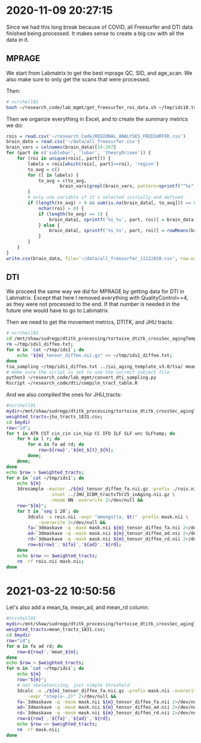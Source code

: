 # 2020-11-09 20:27:15

Since we had this long break because of COVID, all Freesurfer and DTI data
finished being processed. It makes sense to create a big csv with all the data
in it.

## MPRAGE

We start from Labmatrix to get the best mprage QC, SID, and age_scan. We also
make sure to only get the scans that were processed.

Then:

```bash
# ncrshell01
bash ~/research_code/lab_mgmt/get_freesurfer_roi_data.sh ~/tmp/ids10.txt
```

Then we organize everything in Excel, and to create the summary metrics we do:

```r
rois = read.csv('~/research_Code/REGIONAL_ANALYSES_FREESURFER.csv')
brain_data = read.csv('~/data/all_freesurfer.csv')
brain_vars = colnames(brain_data)[14:287]
for (part in c('sublobar', 'lobar', 'theoryDriven')) {
    for (roi in unique(rois[, part])) {
        labels = rois[which(rois[, part]==roi), 'region']
        to_avg = c()
        for (l in labels) {
            to_avg = c(to_avg,
                    brain_vars[grepl(brain_vars, pattern=sprintf("^%s", l))])
        }
        # only use variable if it's selected initially and defined
        if (length(to_avg) > 0 && sum(is.na(brain_data[, to_avg])) == 0 &&
            nchar(roi) > 0) {
            if (length(to_avg) == 1) {
                brain_data[, sprintf('%s_%s', part, roi)] = brain_data[, to_avg]
            } else {
                brain_data[, sprintf('%s_%s', part, roi)] = rowMeans(brain_data[, to_avg])
            }
        }
    }
}
write.csv(brain_data, file='~/data/all_freesurfer_11122020.csv', row.names=F, quote=F)
```

## DTI

We proceed the same way we did for MPRAGE by getting data for DTI in Labmatrix.
Except that here I removed everything with QualityControl==4, as they were not
processed to the end. If that number is needed in the future one would have to
go to Labmatrix.

Then we need to get the movement metrics, DTITK, and JHU tracts.

```bash
# ncrshell01
cd /mnt/shaw/sudregp/dtitk_processing/tortoise_dtitk_crossSec_agingTemplate
rm ~/tmp/ids1_diffeo.txt;
for m in `cat ~/tmp/ids1`; do
    echo "${m}_tensor_diffeo.nii.gz" >> ~/tmp/ids1_diffeo.txt;
done
tsa_sampling ~/tmp/ids1_diffeo.txt ../ixi_aging_template_v3.0/tsa/ mean
# make sure the script is set to use the correct subject file
python3 ~/research_code/lab_mgmt/convert_dti_sampling.py
Rscript ~/research_code/dti/compile_tract_table.R
```

And we also compiled the ones for JHU_tracts:

```bash
#ncrshell01
mydir=/mnt/shaw/sudregp/dtitk_processing/tortoise_dtitk_crossSec_agingTemplate
weighted_tracts=jhu_tracts_1831.csv;
cd $mydir
row="id";
for t in ATR CST cin_cin cin_hip CC IFO ILF SLF unc SLFtemp; do
    for h in l r; do
        for m in fa ad rd; do
            row=${row}','${m}_${t}_${h};
        done;
    done;
done
echo $row > $weighted_tracts;
for m in `cat ~/tmp/ids1`; do
    echo ${m}
    3dresample -master ./${m}_tensor_diffeo_fa.nii.gz -prefix ./rois.nii \
                -inset ../JHU_ICBM_tractsThr25_inAging.nii.gz \
                -rmode NN -overwrite 2>/dev/null &&
    row="${m}";
    for t in `seq 1 20`; do
        3dcalc -a rois.nii -expr "amongst(a, $t)" -prefix mask.nii \
            -overwrite 2>/dev/null &&
        fa=`3dmaskave -q -mask mask.nii ${m}_tensor_diffeo_fa.nii 2>/dev/null`;
        ad=`3dmaskave -q -mask mask.nii ${m}_tensor_diffeo_ad.nii 2>/dev/null`;
        rd=`3dmaskave -q -mask mask.nii ${m}_tensor_diffeo_rd.nii 2>/dev/null`;
        row=${row}','${fa}','${ad}','${rd};
    done
    echo $row >> $weighted_tracts;
    rm -rf rois.nii mask.nii;
done
```

# 2021-03-22 10:50:56

Let's also add a mean_fa, mean_ad, and mean_rd column:

```bash
#ncrshell01
mydir=/mnt/shaw/sudregp/dtitk_processing/tortoise_dtitk_crossSec_agingTemplate
weighted_tracts=mean_tracts_1831.csv;
cd $mydir
row="id";
for m in fa ad rd; do
    row=${row}','mean_${m};
done
echo $row > $weighted_tracts;
for m in `cat ~/tmp/ids1`; do
    echo ${m}
    row="${m}";
    # not skeletonizing, just simple threshold
    3dcalc -a ./${m}_tensor_diffeo_fa.nii.gz -prefix mask.nii -overwrite \
        -expr "step(a-.2)" 2>/dev/null &&
    fa=`3dmaskave -q -mask mask.nii ${m}_tensor_diffeo_fa.nii 2>/dev/null`;
    ad=`3dmaskave -q -mask mask.nii ${m}_tensor_diffeo_ad.nii 2>/dev/null`;
    rd=`3dmaskave -q -mask mask.nii ${m}_tensor_diffeo_rd.nii 2>/dev/null`;
    row=${row}','${fa}','${ad}','${rd};
    echo $row >> $weighted_tracts;
    rm -rf mask.nii;
done
```
